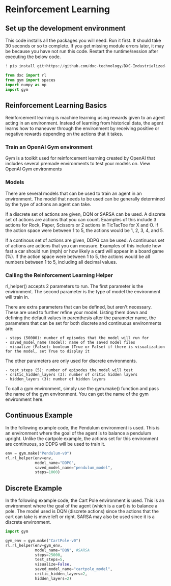 # Reinforcement Learning

## Set up the development environment

This code installs all the packages you will need. Run it first. It should take 30 seconds or so to complete. If you get missing module errors later, it may be because you have not run this code. Restart the runtime/session after executing the below code.

```python
! pip install git+https://github.com/dxc-technology/DXC-Industrialized-AI-Starter.git -qq
```
```python
from dxc import rl
from gym import spaces
import numpy as np
import gym
```
## Reinforcement Learning Basics

Reinforcement learning is machine learning using rewards given to an agent acting in an environment. Instead of learning from historical data, the agent learns how to maneuver through the environment by receiving positive or negative rewards depending on the actions that it takes.

### Train an OpenAI Gym environment
Gym is a toolkit used for reinforcement learning created by OpenAI that includes several premade environments to test your models on. View OpenAI Gym environments

### Models
There are several models that can be used to train an agent in an environment. The model that needs to be used can be generally determined by the type of actions an agent can take.

If a discrete set of actions are given, DQN or SARSA can be used. A discrete set of actions are actions that you can count. Examples of this include 3 actions for Rock, Paper, Scissors or 2 actions in TicTacToe for X and O. If the action space were between 1 to 5, the actions would be 1, 2, 3, 4, and 5.

If a continous set of actions are given, DDPG can be used. A continuous set of actions are actions that you can measure. Examples of this include how fast a car should run (mph) or how likely a card will appear in a board game (%). If the action space were between 1 to 5, the actions would be all numbers between 1 to 5, including all decimal values.

### Calling the Reinforcement Learning Helper

rl_helper() accepts 2 parameters to run. The first parameter is the environment. The second parameter is the type of model the environment will train in.

There are extra parameters that can be defined, but aren't necessary. These are used to further refine your model. Listing them down and defining the default values in parenthesis after the parameter name, the parameters that can be set for both discrete and continuous environments are:

	- steps (50000): number of episodes that the model will run for
	- saved_model_name (model): name of the saved model files
	- visualize (False): boolean (True or False) if there is visualization for the model, set True to display it

The other parameters are only used for discrete environments.

	- test_steps (5): number of episodes the model will test
	- critic_hidden_layers (3): number of critic hidden layers
	- hidden_layers (3): number of hidden layers
	
To call a gym environment, simply use the gym.make() function and pass the name of the gym environment. You can get the name of the gym environment here.

## Continuous Example

In the following example code, the Pendulum environment is used. This is an environment where the goal of the agent is to balance a pendulum upright. Unlike the cartpole example, the actions set for this environment are continuous, so DDPG will be used to train it.

```python
env = gym.make("Pendulum-v0")
rl.rl_helper(env=env, 
             model_name="DDPG", 
             saved_model_name="pendulum_model", 
             steps=1000)
```

## Discrete Example

In the following example code, the Cart Pole environment is used. This is an environment where the goal of the agent (which is a cart) is to balance a pole. The model used is DQN (discrete actions) since the actions that the cart can take is move left or right. SARSA may also be used since it is a discrete environment.

```python
import gym

gym_env = gym.make("CartPole-v0")
rl.rl_helper(env=gym_env, 
             model_name="DQN", #SARSA
             steps=25000, 
             test_steps=5,
             visualize=False,
             saved_model_name="cartpole_model",
             critic_hidden_layers=2,
             hidden_layers=2)
```